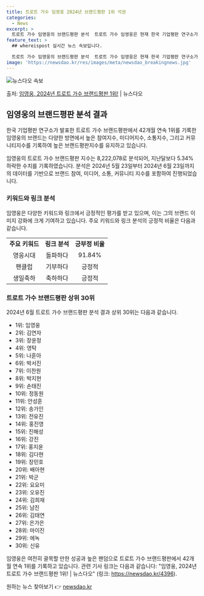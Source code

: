 ```yaml
---
title: 트로트 가수 임영웅 2024년 브랜드평판 1위 석권
categories:
  - News
excerpt: >
  트로트 가수 임영웅의 브랜드평판 분석  트로트 가수 임영웅은 현재 한국 기업평판 연구소가 발표한 트로트 가수…
feature_text: >
  ## whereispost 실시간 뉴스 속보입니다.

  트로트 가수 임영웅의 브랜드평판 분석  트로트 가수 임영웅은 현재 한국 기업평판 연구소가 발표한 트로트 가수…
image: 'https://newsdao.kr/res/images/meta/newsdao_breakingnews.jpg'
---
```


![뉴스다오 속보](https://newsdao.kr/res/images/meta/newsdao_breakingnews.jpg)

<p>출처: <a href="https://newsdao.kr/4396" rel="dofollow">임영웅, 2024년 트로트 가수 브랜드평판 1위!</a> | 뉴스다오</p>

<h2 data-ke-size="size26">임영웅의 브랜드평판 분석 결과</h2>
한국 기업평판 연구소가 발표한 트로트 가수 브랜드평판에서 42개월 연속 1위를 기록한 임영웅의 브랜드는 다양한 방면에서 높은 참여지수, 미디어지수, 소통지수, 그리고 커뮤니티지수를 기록하여 높은 브랜드평판지수를 유지하고 있습니다.

<p data-ke-size="size16">임영웅의 트로트 가수 브랜드평판 지수는 8,222,078로 분석되어, 지난달보다 5.34% 하락한 수치를 기록하였습니다. 분석은 2024년 5월 23일부터 2024년 6월 23일까지의 데이터를 기반으로 브랜드 참여, 미디어, 소통, 커뮤니티 지수를 포함하여 진행되었습니다.</p>

<h3><b>키워드와 링크 분석</b></h3>
임영웅은 다양한 키워드와 링크에서 긍정적인 평가를 받고 있으며, 이는 그의 브랜드 이미지 강화에 크게 기여하고 있습니다. 주요 키워드와 링크 분석의 긍정적 비율은 다음과 같습니다.

<table>
	<tr>
    	<td style="text-align: center; height: 17px;"><b>주요 키워드</b></td>
        <td style="text-align: center; height: 17px;"><b>링크 분석</b></td>
        <td style="text-align: center; height: 17px;"><b>긍부정 비율</b></td>
    </tr>
    <tr>
    	<td style="text-align: center; height: 17px;">영웅시대</td>
        <td style="text-align: center; height: 17px;">돌파하다</td>
        <td style="text-align: center; height: 17px;">91.84%</td>
    </tr>
    <tr>
    	<td style="text-align: center; height: 17px;">팬클럽</td>
        <td style="text-align: center; height: 17px;">기부하다</td>
        <td style="text-align: center; height: 17px;">긍정적</td>
    </tr>
    <tr>
    	<td style="text-align: center; height: 17px;">생일축하</td>
        <td style="text-align: center; height: 17px;">축하하다</td>
        <td style="text-align: center; height: 17px;">긍정적</td>
    </tr>
</table>

<h3><b>트로트 가수 브랜드평판 상위 30위</b></h3>
2024년 6월 트로트 가수 브랜드평판 분석 결과 상위 30위는 다음과 같습니다.

<ul>
	<li>1위: 임영웅</li>
    <li>2위: 김연자</li>
    <li>3위: 장윤정</li>
    <li>4위: 영탁</li>
    <li>5위: 나훈아</li>
    <li>6위: 박서진</li>
    <li>7위: 이찬원</li>
    <li>8위: 박지현</li>
    <li>9위: 손태진</li>
    <li>10위: 정동원</li>
    <li>11위: 안성훈</li>
    <li>12위: 송가인</li>
    <li>13위: 전유진</li>
    <li>14위: 홍진영</li>
    <li>15위: 진해성</li>
    <li>16위: 강진</li>
    <li>17위: 홍지윤</li>
    <li>18위: 김다현</li>
    <li>19위: 장민호</li>
    <li>20위: 배아현</li>
    <li>21위: 박군</li>
    <li>22위: 요요미</li>
    <li>23위: 오유진</li>
    <li>24위: 김희재</li>
    <li>25위: 남진</li>
    <li>26위: 김태연</li>
    <li>27위: 은가은</li>
    <li>28위: 마이진</li>
    <li>29위: 에녹</li>
    <li>30위: 신유</li>
</ul>

임영웅은 여전히 괄목할 만한 성공과 높은 팬덤으로 트로트 가수 브랜드평판에서 42개월 연속 1위를 기록하고 있습니다. 관련 기사 링크는 다음과 같습니다: "임영웅, 2024년 트로트 가수 브랜드평판 1위! | 뉴스다오" (링크: https://newsdao.kr/4396). 

원하는 뉴스 찾아보기 👉 <a href="https://newsdao.kr" rel="dofollow">newsdao.kr</a>


